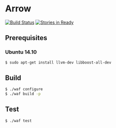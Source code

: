 # Arrow
[![Build Status](https://travis-ci.org/arrowlang/arrow.svg?branch=master)](https://travis-ci.org/arrowlang/arrow)
[![Stories in Ready](https://badge.waffle.io/arrowlang/arrow.svg?label=ready&title=Ready)](http://waffle.io/arrowlang/arrow)

## Prerequisites

### Ubuntu 14.10

```bash
$ sudo apt-get install llvm-dev libboost-all-dev
```

## Build

```bash
$ ./waf configure
$ ./waf build -p
```

## Test

```bash
$ ./waf test
```
